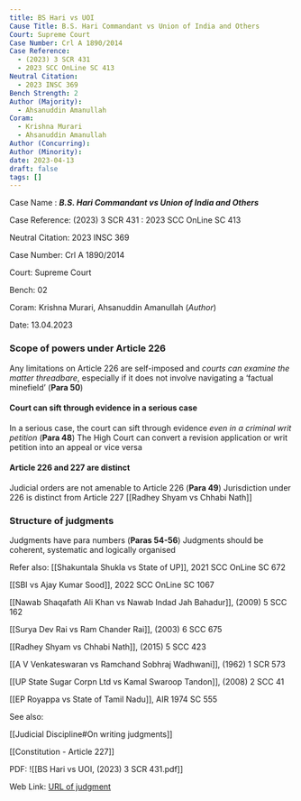 ```yaml
---
title: BS Hari vs UOI
Cause Title: B.S. Hari Commandant vs Union of India and Others
Court: Supreme Court
Case Number: Crl A 1890/2014
Case Reference:
  - (2023) 3 SCR 431
  - 2023 SCC OnLine SC 413
Neutral Citation:
  - 2023 INSC 369
Bench Strength: 2
Author (Majority):
  - Ahsanuddin Amanullah
Coram:
  - Krishna Murari
  - Ahsanuddin Amanullah
Author (Concurring): 
Author (Minority): 
date: 2023-04-13
draft: false
tags: []
---
```

Case Name : ***B.S. Hari Commandant vs Union of India and Others***

Case Reference: (2023) 3 SCR 431 :  2023 SCC OnLine SC 413

Neutral Citation: 2023 INSC 369

Case Number: Crl A 1890/2014

Court: Supreme Court

Bench: 02

Coram: Krishna Murari, Ahsanuddin Amanullah (*Author*)

Date: 13.04.2023

### Scope of powers under Article 226

Any limitations on Article 226 are self-imposed and *courts can examine the matter threadbare*, especially if it does not involve navigating a ‘factual minefield’ (**Para 50**)

#### Court can sift through evidence in a serious case

In a serious case, the court can sift through evidence *even in a criminal writ petition* (**Para 48**)
The High Court can convert a revision application or writ petition into an appeal or vice versa

#### Article 226 and 227 are distinct

Judicial orders are not amenable to Article 226 (**Para 49**)
	Jurisdiction under 226 is distinct from Article 227
	[[Radhey Shyam vs Chhabi Nath]]

### Structure of judgments 

Judgments have para numbers (**Paras 54-56**)
	Judgments should be coherent, systematic and logically organised

Refer also:
[[Shakuntala Shukla vs State of UP]], 2021 SCC OnLine SC 672

[[SBI vs Ajay Kumar Sood]], 2022 SCC OnLine SC 1067

[[Nawab Shaqafath Ali Khan vs Nawab Indad Jah Bahadur]], (2009) 5 SCC 162

[[Surya Dev Rai vs Ram Chander Rai]], (2003) 6 SCC 675

[[Radhey Shyam vs Chhabi Nath]], (2015) 5 SCC 423

[[A V Venkateswaran vs Ramchand Sobhraj Wadhwani]], (1962) 1 SCR 573

[[UP State Sugar Corpn Ltd vs Kamal Swaroop Tandon]], (2008) 2 SCC 41

[[EP Royappa vs State of Tamil Nadu]], AIR 1974 SC 555

See also:

[[Judicial Discipline#On writing judgments]] 

[[Constitution - Article 227]]

PDF:
![[BS Hari vs UOI, (2023) 3 SCR 431.pdf]]

Web Link: <a href="/All judgments/BS Hari vs UOI, (2023) 3 SCR 431.pdf" target="_blank">URL of judgment</a>